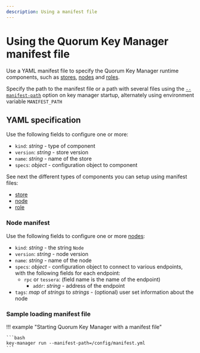 ```yaml
---
description: Using a manifest file
---
```


# Using the Quorum Key Manager manifest file

Use a YAML manifest file to specify the Quorum Key Manager runtime components, such as [stores](../Concepts/Stores.md), [nodes](../Concepts/Nodes.md) and [roles]([stores](../Concepts/Roles.md)).

Specify the path to the manifest file or a path with several files using the [`--manifest-path`](../Reference/CLI-Syntax.md#manifest-path) option on key manager startup, alternately using environment variable `MANIFEST_PATH`

## YAML specification

Use the following fields to configure one or more:

- `kind`: *string* - type of component
- `version`: *string* - store version
- `name`: *string* - name of the store
- `specs`: *object* - configuration object to component

See next the different types of components you can setup using manifest files:
- [store](./Add-store.md)
- [node](./Add-node.md)
- [role](./Define-role.md)


### Node manifest

Use the following fields to configure one or more [nodes](../Concepts/Nodes.md):

- `kind`: *string* - the string `Node`
- `version`: *string* - node version
- `name`: *string* - name of the node
- `specs`: *object* - configuration object to connect to various endpoints, with the following fields for each endpoint:
    - `rpc` or `tessera`: (field name is the name of the endpoint)
        - `addr`: *string* - address of the endpoint
- `tags`: *map* of *strings* to *strings* - (optional) user set information about the node

### Sample loading manifest file

!!! example "Starting Quorum Key Manager with a manifest file"

    ```bash
    key-manager run --manifest-path=/config/manifest.yml
    ```
